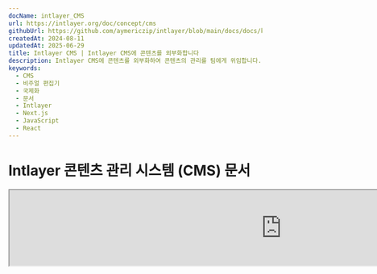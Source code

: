 ```yaml
---
docName: intlayer_CMS
url: https://intlayer.org/doc/concept/cms
githubUrl: https://github.com/aymericzip/intlayer/blob/main/docs/docs/ko/intlayer_CMS.md
createdAt: 2024-08-11
updatedAt: 2025-06-29
title: Intlayer CMS | Intlayer CMS에 콘텐츠를 외부화합니다
description: Intlayer CMS에 콘텐츠를 외부화하여 콘텐츠의 관리를 팀에게 위임합니다.
keywords:
  - CMS
  - 비주얼 편집기
  - 국제화
  - 문서
  - Intlayer
  - Next.js
  - JavaScript
  - React
---
```


# Intlayer 콘텐츠 관리 시스템 (CMS) 문서

<iframe title="Visual Editor + CMS for Your Web App: Intlayer Explained" class="m-auto aspect-[16/9] w-full overflow-hidden rounded-lg border-0" allow="autoplay; gyroscope;" loading="lazy" width="1080" height="auto" src="https://www.youtube.com/embed/UDDTnirwi_4?autoplay=0&amp;origin=http://intlayer.org&amp;controls=0&amp;rel=1"/>

Intlayer CMS는 Intlayer 프로젝트의 콘텐츠를 외부화할 수 있는 애플리케이션입니다.

이를 위해 Intlayer는 '원격 사전'이라는 개념을 도입합니다.

![Intlayer CMS 인터페이스](https://github.com/aymericzip/intlayer/blob/main/docs/assets/CMS.png)

## 원격 사전 이해하기

Intlayer는 '로컬' 사전과 '원격' 사전을 구분합니다.

- '로컬' 사전은 Intlayer 프로젝트 내에서 선언된 사전을 의미합니다. 예를 들어 버튼 선언 파일이나 네비게이션 바가 이에 해당합니다. 이 경우 콘텐츠가 자주 변경되지 않기 때문에 콘텐츠를 외부화하는 것은 큰 의미가 없습니다.

- '원격' 사전은 Intlayer CMS를 통해 관리되는 사전입니다. 이는 팀이 웹사이트에서 직접 콘텐츠를 관리할 수 있도록 하며, A/B 테스트 기능과 SEO 자동 최적화 기능을 활용하는 데에도 유용합니다.

## 비주얼 에디터 vs CMS

[Intlayer 비주얼](https://github.com/aymericzip/intlayer/blob/main/docs/docs/ko/intlayer_visual_editor.md) 에디터는 로컬 사전을 위한 비주얼 에디터에서 콘텐츠를 관리할 수 있는 도구입니다. 변경이 이루어지면 콘텐츠는 코드베이스에서 대체됩니다. 이는 애플리케이션이 다시 빌드되고 페이지가 새 콘텐츠를 표시하기 위해 다시 로드된다는 것을 의미합니다.

반면, Intlayer CMS는 원격 사전을 위한 비주얼 에디터에서 콘텐츠를 관리할 수 있는 도구입니다. 변경이 이루어지면 콘텐츠는 **코드베이스에 영향을 미치지 않습니다.** 그리고 웹사이트는 변경된 콘텐츠를 자동으로 표시합니다.

## 통합

패키지 설치 방법에 대한 자세한 내용은 아래 관련 섹션을 참조하세요:

### Next.js와 통합

### Next.js와 통합

Next.js와의 통합에 대해서는 [설치 가이드](https://github.com/aymericzip/intlayer/blob/main/docs/docs/ko/intlayer_with_nextjs_15.md)를 참조하세요.

### Create React App과 통합

Create React App과의 통합에 대해서는 [설치 가이드](https://github.com/aymericzip/intlayer/blob/main/docs/docs/ko/intlayer_with_create_react_app.md)를 참조하세요.

### Vite + React와 통합

Vite + React와의 통합에 대해서는 [설치 가이드](https://github.com/aymericzip/intlayer/blob/main/docs/docs/ko/intlayer_with_vite+react.md)를 참조하세요.

## 설정

Intlayer 설정 파일에서 CMS 설정을 사용자 정의할 수 있습니다:

```typescript fileName="intlayer.config.ts" codeFormat="typescript"
import type { IntlayerConfig } from "intlayer";

const config: IntlayerConfig = {
  // ... 다른 설정
  editor: {
    /**
     * 필수
     *
     * 애플리케이션의 URL입니다.
     * 이는 비주얼 에디터가 타겟팅하는 URL입니다.
     */
    applicationURL: process.env.INTLAYER_APPLICATION_URL,

    /**
     * 필수
     *
     * 클라이언트 ID와 클라이언트 비밀 키는 에디터를 활성화하는 데 필요합니다.
     * 이는 콘텐츠를 편집하는 사용자를 식별할 수 있도록 합니다.
     * Intlayer 대시보드 - 프로젝트(https://intlayer.org/dashboard/projects)에서 새 클라이언트를 생성하여 얻을 수 있습니다.
     * clientId: process.env.INTLAYER_CLIENT_ID,
     * clientSecret: process.env.INTLAYER_CLIENT_SECRET,
     */
    clientId: process.env.INTLAYER_CLIENT_ID,
    clientSecret: process.env.INTLAYER_CLIENT_SECRET,

    /**
     * 선택 사항
     *
     * Intlayer CMS를 자체 호스팅하는 경우 CMS의 URL을 설정할 수 있습니다.
     *
     * Intlayer CMS의 URL입니다.
     * 기본값은 https://intlayer.org로 설정됩니다.
     */
    cmsURL: process.env.INTLAYER_CMS_URL,

    /**
     * 선택 사항
     *
     * Intlayer CMS를 자체 호스팅하는 경우 백엔드의 URL을 설정할 수 있습니다.
     *
     * Intlayer 백엔드의 URL입니다.
     * 기본값은 https://back.intlayer.org로 설정됩니다.
     */
    backendURL: process.env.INTLAYER_BACKEND_URL,
  },
};

export default config;
```

```javascript fileName="intlayer.config.mjs" codeFormat="esm"
/** @type {import('intlayer').IntlayerConfig} */
const config = {
  // ... 다른 설정
  editor: {
    /**
     * 필수
     *
     * 애플리케이션의 URL입니다.
     * 이는 비주얼 에디터가 타겟팅하는 URL입니다.
     */
    applicationURL: process.env.INTLAYER_APPLICATION_URL,

    /**
     * 필수
     *
     * 클라이언트 ID와 클라이언트 비밀 키는 에디터를 활성화하는 데 필요합니다.
     * 이는 콘텐츠를 편집하는 사용자를 식별할 수 있도록 합니다.
     * Intlayer 대시보드 - 프로젝트(https://intlayer.org/dashboard/projects)에서 새 클라이언트를 생성하여 얻을 수 있습니다.
     * clientId: process.env.INTLAYER_CLIENT_ID,
     * clientSecret: process.env.INTLAYER_CLIENT_SECRET,
     */
    clientId: process.env.INTLAYER_CLIENT_ID,
    clientSecret: process.env.INTLAYER_CLIENT_SECRET,

    /**
     * 선택 사항
     *
     * Intlayer CMS를 자체 호스팅하는 경우 CMS의 URL을 설정할 수 있습니다.
     *
     * Intlayer CMS의 URL입니다.
     * 기본값은 https://intlayer.org로 설정됩니다.
     */
    cmsURL: process.env.INTLAYER_CMS_URL,

    /**
     * 선택 사항
     *
     * Intlayer CMS를 자체 호스팅하는 경우 백엔드의 URL을 설정할 수 있습니다.
     *
     * Intlayer 백엔드의 URL입니다.
     * 기본값은 https://back.intlayer.org로 설정됩니다.
     */
    backendURL: process.env.INTLAYER_BACKEND_URL,
  },
};

export default config;
```

```javascript fileName="intlayer.config.cjs" codeFormat="commonjs"
/** @type {import('intlayer').IntlayerConfig} */
const config = {
  // ... 다른 설정
  editor: {
    /**
     * 필수
     *
     * 애플리케이션의 URL입니다.
     * 이는 비주얼 에디터가 타겟팅하는 URL입니다.
     */
    applicationURL: process.env.INTLAYER_APPLICATION_URL,

    /**
     * 필수
     *
     * 클라이언트 ID와 클라이언트 비밀 키는 에디터를 활성화하는 데 필요합니다.
     * 이는 콘텐츠를 편집하는 사용자를 식별할 수 있도록 합니다.
     * Intlayer 대시보드 - 프로젝트(https://intlayer.org/dashboard/projects)에서 새 클라이언트를 생성하여 얻을 수 있습니다.
     * clientId: process.env.INTLAYER_CLIENT_ID,
     * clientSecret: process.env.INTLAYER_CLIENT_SECRET,
     */
    clientId: process.env.INTLAYER_CLIENT_ID,
    clientSecret: process.env.INTLAYER_CLIENT_SECRET,

    /**
     * 선택 사항
     *
     * Intlayer CMS를 자체 호스팅하는 경우 CMS의 URL을 설정할 수 있습니다.
     *
     * Intlayer CMS의 URL입니다.
     * 기본값은 https://intlayer.org로 설정됩니다.
    cmsURL: process.env.INTLAYER_CMS_URL,

    /**
     * 선택 사항
     *
     * Intlayer CMS를 자체 호스팅하는 경우 백엔드의 URL을 설정할 수 있습니다.
     *
     * Intlayer CMS의 URL입니다.
     * 기본값은 https://back.intlayer.org로 설정됩니다.
     */
    backendURL: process.env.INTLAYER_BACKEND_URL,
  },
};

module.exports = config;
```

> 클라이언트 ID와 클라이언트 비밀 키가 없는 경우, [Intlayer 대시보드 - 프로젝트](https://intlayer.org/dashboard/projects)에서 새 클라이언트를 생성하여 얻을 수 있습니다.

> 사용 가능한 모든 매개변수를 보려면 [설정 문서](https://github.com/aymericzip/intlayer/blob/main/docs/docs/ko/configuration.md)를 참조하세요.

## CMS 사용하기

### 설정 푸시하기

Intlayer CMS를 설정하려면 [intlayer CLI](https://github.com/aymericzip/intlayer/tree/main/docs/ko/intlayer_cli.md) 명령어를 사용할 수 있습니다.

```bash
npx intlayer config push
```

> `intlayer.config.ts` 설정 파일에서 환경 변수를 사용하는 경우, `--env` 인수를 사용하여 원하는 환경을 지정할 수 있습니다:

```bash
npx intlayer config push --env production
```

이 명령은 설정을 Intlayer CMS에 업로드합니다.

### 사전 푸시하기

로컬 사전을 원격 사전으로 변환하려면 [intlayer CLI](https://github.com/aymericzip/intlayer/tree/main/docs/ko/intlayer_cli.md) 명령어를 사용할 수 있습니다.

```bash
npx intlayer dictionary push -d my-first-dictionary-key
```

> `intlayer.config.ts` 설정 파일에서 환경 변수를 사용하는 경우, `--env` 인수를 사용하여 원하는 환경을 지정할 수 있습니다:

```bash
npx intlayer dictionary push -d my-first-dictionary-key --env production
```

이 명령은 초기 콘텐츠 사전을 업로드하여 Intlayer 플랫폼을 통해 비동기적으로 가져오고 편집할 수 있도록 만듭니다.

### 사전 편집하기

그런 다음 [Intlayer CMS](https://intlayer.org/dashboard/content)에서 사전을 보고 관리할 수 있습니다.

## 핫 리로딩

Intlayer CMS는 변경 사항이 감지되면 사전을 핫 리로드할 수 있습니다.

핫 리로딩 없이 새 콘텐츠를 표시하려면 애플리케이션을 다시 빌드해야 합니다.
[`hotReload`](https://intlayer.org/doc/concept/configuration#editor-configuration) 설정을 활성화하면 변경된 콘텐츠가 감지될 때 애플리케이션이 자동으로 업데이트된 콘텐츠를 대체합니다.

```typescript fileName="intlayer.config.ts" codeFormat="typescript"
import type { IntlayerConfig } from "intlayer";

const config: IntlayerConfig = {
  // ... 다른 설정
  editor: {
    // ... 다른 설정

    /**
     * 애플리케이션이 변경 사항이 감지될 때 로컬 설정을 핫 리로드해야 하는지 여부를 나타냅니다.
     * 예를 들어, 새 사전이 추가되거나 업데이트되면 애플리케이션이 페이지에 표시할 콘텐츠를 업데이트합니다.
     *
     * 핫 리로딩은 서버와의 지속적인 연결이 필요하기 때문에 `enterprise` 플랜의 클라이언트만 사용할 수 있습니다.
     *
     * 기본값: false
     */
    hotReload: true,
  },
};

export default config;
```

```javascript fileName="intlayer.config.mjs" codeFormat="esm"
/** @type {import('intlayer').IntlayerConfig} */
const config = {
  // ... 다른 설정
  editor: {
    // ... 다른 설정

    /**
     * 애플리케이션이 변경 사항이 감지될 때 로컬 설정을 핫 리로드해야 하는지 여부를 나타냅니다.
     * 예를 들어, 새 사전이 추가되거나 업데이트되면 애플리케이션이 페이지에 표시할 콘텐츠를 업데이트합니다.
     *
     * 핫 리로딩은 서버와의 지속적인 연결이 필요하기 때문에 `enterprise` 플랜의 클라이언트만 사용할 수 있습니다.
     *
     * 기본값: false
     */
    hotReload: true,
  },
};

export default config;
```

```javascript fileName="intlayer.config.cjs" codeFormat="commonjs"
/** @type {import('intlayer').IntlayerConfig} */
const config = {
  // ... 다른 설정
  editor: {
    // ... 다른 설정

    /**
     * 애플리케이션이 변경 사항이 감지될 때 로컬 설정을 핫 리로드해야 하는지 여부를 나타냅니다.
     * 예를 들어, 새 사전이 추가되거나 업데이트되면 애플리케이션이 페이지에 표시할 콘텐츠를 업데이트합니다.
     *
     * 핫 리로딩은 서버와의 지속적인 연결이 필요하기 때문에 `enterprise` 플랜의 클라이언트만 사용할 수 있습니다.
     *
     * 기본값: false
     */
    hotReload: true,
  },
};

module.exports = config;
```

핫 리로딩은 서버와 클라이언트 양쪽에서 콘텐츠를 교체합니다.

- 서버 측에서는 애플리케이션 프로세스가 `.intlayer/dictionaries` 디렉토리에 쓰기 권한이 있는지 확인해야 합니다.
- 클라이언트 측에서는 핫 리로딩을 통해 페이지를 다시 로드하지 않고도 브라우저에서 콘텐츠를 핫 리로드할 수 있습니다. 그러나 이 기능은 클라이언트 컴포넌트에서만 사용할 수 있습니다.
  > 핫 리로딩은 `EventListener`를 사용하여 서버와의 지속적인 연결이 필요하기 때문에 `enterprise` 플랜의 클라이언트만 사용할 수 있습니다.

## 디버그

CMS에서 문제가 발생한 경우 다음을 확인하세요:

- 애플리케이션이 실행 중인지 확인합니다.

- Intlayer 설정 파일에서 [`editor`](https://intlayer.org/doc/concept/configuration#editor-configuration) 설정이 올바르게 설정되었는지 확인합니다.

  - 필수 필드:
    - 애플리케이션 URL은 에디터 설정(`applicationURL`)에 설정한 URL과 일치해야 합니다.
    - CMS URL

- 프로젝트 설정이 Intlayer CMS에 푸시되었는지 확인합니다.
- 비주얼 에디터는 iframe을 사용하여 웹사이트를 표시합니다. 웹사이트의 콘텐츠 보안 정책(CSP)이 CMS URL을 `frame-ancestors`로 허용하는지 확인하세요(기본값: 'https://intlayer.org'). 에디터 콘솔에서 오류를 확인하세요.

## 문서 이력

- 5.5.10 - 2025-06-29: 초기 이력 작성

